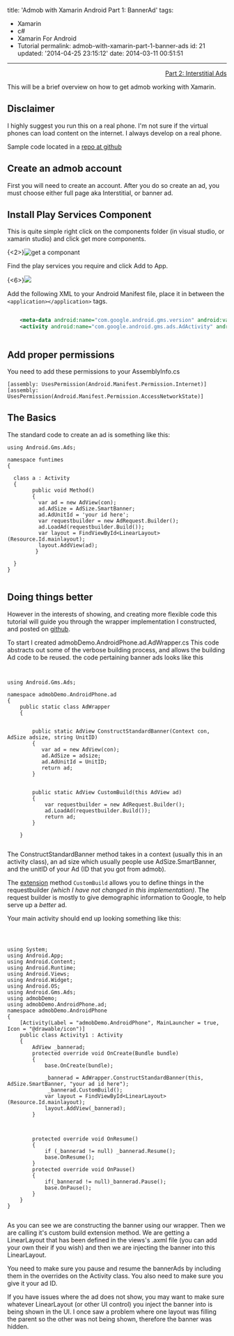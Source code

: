 title: 'Admob with Xamarin Android Part 1: BannerAd'
tags:

  - Xamarin
  - c#
  - Xamarin For Android
  - Tutorial
permalink: admob-with-xamarin-part-1-banner-ads
id: 21
updated: '2014-04-25 23:15:12'
date: 2014-03-11 00:51:51
---

<span style="float: right">[<i class="fa fa-hand-o-right"></i> Part 2: Interstitial Ads](/admob-with-xamarin-part-2-interstitialad/)</span><br />

This will be a brief overview on how to get admob working with Xamarin.

## Disclaimer

I highly suggest you run this on a real phone. I'm not sure if the virtual phones can load content on the internet. I always develop on a real phone.

Sample code located in a [repo at github](https://github.com/tparnell8/XamarinAdmobTutorial)
<!-- more -->
## Create an admob account

First you will need to create an account. After you do so create an ad, you must choose either full page aka Interstitial, or banner ad.


## Install Play Services Component

This is quite simple right click on the components folder (in visual studio, or xamarin studio) and click get more components.

{<2>}![get a componant](/content/images/2014/Mar/componant.png)

Find the play services you require and click Add to App.

{<6>}![](/content/images/2014/Mar/playservices.PNG)

Add the following XML to your Android Manifest file, place it in between the `<application></application>` tags.

```xml

    <meta-data android:name="com.google.android.gms.version" android:value="@integer/google_play_services_version" />
    <activity android:name="com.google.android.gms.ads.AdActivity" android:configChanges="keyboard|keyboardHidden|orientation|screenLayout|uiMode|screenSize|smallestScreenSize" />



```



## Add proper permissions

You need to add these permissions to your AssemblyInfo.cs

```clike
[assembly: UsesPermission(Android.Manifest.Permission.Internet)]
[assembly: UsesPermission(Android.Manifest.Permission.AccessNetworkState)]
```

## The Basics

The standard code to create an ad is something like this:


```clike
using Android.Gms.Ads;

namespace funtimes
{

  class a : Activity
  {
  		public void Method()
        {
          var ad = new AdView(con);
          ad.AdSize = AdSize.SmartBanner;
          ad.AdUnitId = 'your id here';
          var requestbuilder = new AdRequest.Builder();
          ad.LoadAd(requestbuilder.Build());
          var layout = FindViewById<LinearLayout>(Resource.Id.mainlayout);
          layout.AddView(ad);
         }

  }
}


```

## Doing things better

However in the interests of showing, and creating more flexible code this tutorial will guide you through the wrapper implementation I constructed, and posted on [github](https://github.com/tparnell8/XamarinAdmobTutorial).

To start I created admobDemo.AndroidPhone.ad.AdWrapper.cs This code abstracts out some of the verbose building process, and allows the building Ad code to be reused. the code pertaining banner ads looks like this


```clike


using Android.Gms.Ads;

namespace admobDemo.AndroidPhone.ad
{
    public static class AdWrapper
    {


        public static AdView ConstructStandardBanner(Context con, AdSize adsize, string UnitID)
        {
           var ad = new AdView(con);
           ad.AdSize = adsize;
           ad.AdUnitId = UnitID;
           return ad;
        }


        public static AdView CustomBuild(this AdView ad)
        {
            var requestbuilder = new AdRequest.Builder();
            ad.LoadAd(requestbuilder.Build());
            return ad;
        }

    }


```

The ConstructStandardBanner method takes in a context (usually this in an activity class), an ad size which usually people use AdSize.SmartBanner, and the unitID of your Ad (ID that you got from admob).

The [extension](http://msdn.microsoft.com/en-us/library/bb383977.aspx) method `CustomBuild` allows you to define things in the requestbuilder *(which I have not changed in this implementation)*. The request builder is mostly to give demographic information to Google, to help serve up a *better* ad.


Your main activity should end up looking something like this:

```clike



using System;
using Android.App;
using Android.Content;
using Android.Runtime;
using Android.Views;
using Android.Widget;
using Android.OS;
using Android.Gms.Ads;
using admobDemo;
using admobDemo.AndroidPhone.ad;
namespace admobDemo.AndroidPhone
{
    [Activity(Label = "admobDemo.AndroidPhone", MainLauncher = true, Icon = "@drawable/icon")]
    public class Activity1 : Activity
    {
        AdView _bannerad;
        protected override void OnCreate(Bundle bundle)
        {
            base.OnCreate(bundle);

            _bannerad = AdWrapper.ConstructStandardBanner(this, AdSize.SmartBanner, "your ad id here");
             _bannerad.CustomBuild();
            var layout = FindViewById<LinearLayout>(Resource.Id.mainlayout);
            layout.AddView(_bannerad);
		}



        protected override void OnResume()
        {
            if (_bannerad != null) _bannerad.Resume();
            base.OnResume();
        }
        protected override void OnPause()
        {
            if(_bannerad != null)_bannerad.Pause();
            base.OnPause();
        }
    }
}


```

As you can see we are constructing the banner using our wrapper. Then we are calling it's custom build extension method.  We are getting a LinearLayout that has been defined in the views's .axml file (you can add your own their if you wish) and then we are injecting the banner into this LinearLayout.

You need to make sure you pause and resume the bannerAds by including them in the overrides on the Activity class. You also need to make sure you give it your ad ID.

If you have issues where the ad does not show, you may want to make sure whatever LinearLayout (or other UI control) you inject the banner into is being shown in the UI. I once saw a problem where one layout was filling the parent so the other was not being shown, therefore the banner was hidden.

